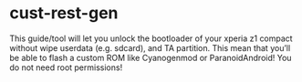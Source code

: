 # cust-rest-gen
This guide/tool will let you unlock the bootloader of your xperia z1 compact without wipe userdata (e.g. sdcard), and TA partition. This mean that you’ll be able to flash a custom ROM like Cyanogenmod or ParanoidAndroid! You do not need root permissions!
